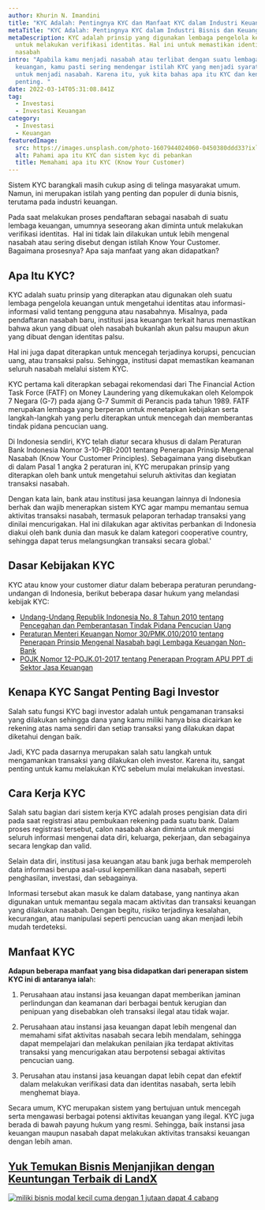 ```yaml
---
author: Khurin N. Imandini
title: "KYC Adalah: Pentingnya KYC dan Manfaat KYC dalam Industri Keuangan"
metaTitle: "KYC Adalah: Pentingnya KYC dalam Industri Bisnis dan Keuangan"
metaDescription: KYC adalah prinsip yang digunakan lembaga pengelola keuangan
  untuk melakukan verifikasi identitas. Hal ini untuk memastikan identitas dari
  nasabah
intro: "Apabila kamu menjadi nasabah atau terlibat dengan suatu lembaga
  keuangan, kamu pasti sering mendengar istilah KYC yang menjadi syarat awal
  untuk menjadi nasabah. Karena itu, yuk kita bahas apa itu KYC dan kenapa KYC
  penting. "
date: 2022-03-14T05:31:08.841Z
tag:
  - Investasi
  - Investasi Keuangan
category:
  - Investasi
  - Keuangan
featuredImage:
  src: https://images.unsplash.com/photo-1607944024060-0450380ddd33?ixlib=rb-1.2.1&ixid=MnwxMjA3fDB8MHxwaG90by1wYWdlfHx8fGVufDB8fHx8&auto=format&fit=crop&w=1032&q=80
  alt: Pahami apa itu KYC dan sistem kyc di pebankan
  title: Memahami apa itu KYC (Know Your Customer)
---
```

Sistem KYC barangkali masih cukup asing di telinga masyarakat umum. Namun, ini merupakan istilah yang penting dan populer di dunia bisnis, terutama pada industri keuangan.

Pada saat melakukan proses pendaftaran sebagai nasabah di suatu lembaga keuangan, umumnya seseorang akan diminta untuk melakukan verifikasi identitas.  Hal ini tidak lain dilakukan untuk lebih mengenal nasabah atau sering disebut dengan istilah Know Your Customer. Bagaimana prosesnya? Apa saja manfaat yang akan didapatkan?

## Apa Itu KYC?

KYC adalah suatu prinsip yang diterapkan atau digunakan oleh suatu lembaga pengelola keuangan untuk mengetahui identitas atau informasi-informasi valid tentang pengguna atau nasabahnya. Misalnya, pada pendaftaran nasabah baru, institusi jasa keuangan terkait harus memastikan bahwa akun yang dibuat oleh nasabah bukanlah akun palsu maupun akun yang dibuat dengan identitas palsu.

Hal ini juga dapat diterapkan untuk mencegah terjadinya korupsi, pencucian uang, atau transaksi palsu. Sehingga, institusi dapat memastikan keamanan seluruh nasabah melalui sistem KYC.

KYC pertama kali diterapkan sebagai rekomendasi dari The Financial Action Task Force (FATF) on Money Laundering yang dikemukakan oleh Kelompok 7 Negara (G-7) pada ajang G-7 Summit di Perancis pada tahun 1989. FATF merupakan lembaga yang berperan untuk menetapkan kebijakan serta langkah-langkah yang perlu diterapkan untuk mencegah dan memberantas tindak pidana pencucian uang.

Di Indonesia sendiri, KYC telah diatur secara khusus di dalam Peraturan Bank Indonesia Nomor 3-10-PBI-2001 tentang Penerapan Prinsip Mengenal Nasabah (Know Your Customer Principles). Sebagaimana yang disebutkan di dalam Pasal 1 angka 2 peraturan ini, KYC merupakan prinsip yang diterapkan oleh bank untuk mengetahui seluruh aktivitas dan kegiatan transaksi nasabah.

Dengan kata lain, bank atau institusi jasa keuangan lainnya di Indonesia berhak dan wajib menerapkan sistem KYC agar mampu memantau semua aktivitas transaksi nasabah, termasuk pelaporan terhadap transaksi yang dinilai mencurigakan. Hal ini dilakukan agar aktivitas perbankan di Indonesia diakui oleh bank dunia dan masuk ke dalam kategori cooperative country, sehingga dapat terus melangsungkan transaksi secara global.'

## Dasar Kebijakan KYC

KYC atau know your customer diatur dalam beberapa peraturan perundang-undangan di Indonesia, berikut beberapa dasar hukum yang melandasi kebijak KYC: 

* [Undang-Undang Republik Indonesia No. 8 Tahun 2010 tentang Pencegahan dan Pemberantasan Tindak Pidana Pencucian Uang](https://www.ojk.go.id/apu-ppt/id/peraturan/uu/Pages/Undang-Undang-Nomor-8-Tahun-2010-tentang-Pencegahan-dan-Pemberantasan-Tindak-Pidana-Pencucian-Uang.aspx)
* [Peraturan Menteri Keuangan Nomor 30/PMK.010/2010 tentang Penerapan Prinsip Mengenal Nasabah bagi Lembaga Keuangan Non-Bank](http://www.ojk.go.id/id/kanal/iknb/regulasi/lembaga-jasa-keuangan-khusus/peraturan-keputusan-menteri/Pages/peraturan-menteri-keuangan-nomor-30-pmk-010-2010-tentang-penerapan-prinsip-mengenal-nasabah-bagi-lembaga-keuangan-non-b-3.aspx#:~:text=dan%20Perusahaan%20Publik-,Peraturan%20Menteri%20Keuangan%20Nomor%2030%2FPMK.010%2F2010%20tentang,bagi%20Lembaga%20Keuangan%20Non%2DBank&text=Peraturan%20Menkeu%20ini%20dibuat%20untuk,pencucian%20uang%20dan%20pendanaan%20teroris.)
* [POJK Nomor 12-POJK.01-2017 tentang Penerapan Program APU PPT di Sektor Jasa Keuangan](https://www.ojk.go.id/apu-ppt/id/peraturan/pojk/Pages/POJK-Nomor-12-POJK.01-2017-tentang-Penerapan-Program-APU-PPT-di-Sektor-Jasa-Keuangan.aspx)

## Kenapa KYC Sangat Penting Bagi Investor

Salah satu fungsi KYC bagi investor adalah untuk pengamanan transaksi yang dilakukan sehingga dana yang kamu miliki hanya bisa dicairkan ke rekening atas nama sendiri dan setiap transaksi yang dilakukan dapat diketahui dengan baik. 

Jadi, KYC pada dasarnya merupakan salah satu langkah untuk mengamankan transaksi yang dilakukan oleh investor. Karena itu, sangat penting untuk kamu melakukan KYC sebelum mulai melakukan investasi.

## Cara Kerja KYC

Salah satu bagian dari sistem kerja KYC adalah proses pengisian data diri pada saat registrasi atau pembukaan rekening pada suatu bank. Dalam proses registrasi tersebut, calon nasabah akan diminta untuk mengisi seluruh informasi mengenai data diri, keluarga, pekerjaan, dan sebagainya secara lengkap dan valid.

Selain data diri, institusi jasa keuangan atau bank juga berhak memperoleh data informasi berupa asal-usul kepemilikan dana nasabah, seperti penghasilan, investasi, dan sebagainya.

Informasi tersebut akan masuk ke dalam database, yang nantinya akan digunakan untuk memantau segala macam aktivitas dan transaksi keuangan yang dilakukan nasabah. Dengan begitu, risiko terjadinya kesalahan, kecurangan, atau manipulasi seperti pencucian uang akan menjadi lebih mudah terdeteksi.

## Manfaat KYC

**Adapun beberapa manfaat yang bisa didapatkan dari penerapan sistem KYC ini di antaranya iala**h:

1. Perusahaan atau instansi jasa keuangan dapat memberikan jaminan perlindungan dan keamanan dari berbagai bentuk kerugian dan penipuan yang disebabkan oleh transaksi ilegal atau tidak wajar.

2. Perusahaan atau instansi jasa keuangan dapat lebih mengenal dan memahami sifat aktivitas nasabah secara lebih mendalam, sehingga dapat mempelajari dan melakukan penilaian jika terdapat aktivitas transaksi yang mencurigakan atau berpotensi sebagai aktivitas pencucian uang.

3. Perusahan atau instansi jasa keuangan dapat lebih cepat dan efektif dalam melakukan verifikasi data dan identitas nasabah, serta lebih menghemat biaya.

Secara umum, KYC merupakan sistem yang bertujuan untuk mencegah serta mengawasi berbagai potensi aktivitas keuangan yang ilegal. KYC juga berada di bawah payung hukum yang resmi. Sehingga, baik instansi jasa keuangan maupun nasabah dapat melakukan aktivitas transaksi keuangan dengan lebih aman.

## **[Yuk Temukan Bisnis Menjanjikan dengan Keuntungan Terbaik di LandX](https://landx.id/project/?utm_source=Blog&utm_medium=organic+keyword&utm_campaign=blog&utm_id=Blog)**

[![miliki bisnis modal kecil cuma dengan 1 jutaan dapat 4 cabang ](https://accountgram-production.sfo2.cdn.digitaloceanspaces.com/landx_ghost/2021/11/jadi-owner-bisnis-hanya-1-jutaan-dengan-cuan-yang-sangat-menjanjikan.png)](https://landx.id/project/?utm_source=Blog&utm_medium=organic+keyword&utm_campaign=blog&utm_id=Blog)